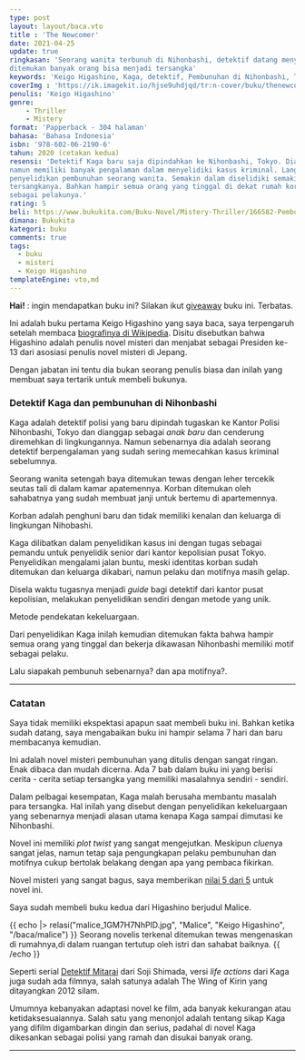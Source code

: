 ```yaml
---
type: post
layout: layout/baca.vto
title : 'The Newcomer'
date: 2021-04-25
update: true
ringkasan: 'Seorang wanita terbunuh di Nihonbashi, detektif datang menyelidikinya dan
ditemukan banyak orang bisa menjadi tersangka'
keywords: 'Keigo Higashino, Kaga, detektif, Pembunuhan di Nihonbashi, The Newcomer, Jepang, Misteri, Novel'
coverImg : 'https://ik.imagekit.io/hjse9uhdjqd/tr:n-cover/buku/thenewcomer_jNnlkJXcfB.jpg'
penulis: 'Keigo Higashino'
genre:
    - Thriller
    - Mistery
format: 'Papperback - 304 halaman'
bahasa: 'Bahasa Indonesia'
isbn: '978-602-06-2190-6'
tahun: 2020 (cetakan kedua)
resensi: 'Detektif Kaga baru saja dipindahkan ke Nihonbashi, Tokyo. Dia memang pendatang baru
namun memiliki banyak pengalaman dalam menyelidiki kasus kriminal. Langsung bergabung dengan
penyelidikan pembunuhan seorang wanita. Semakin dalam diselidiki semakin banyak kemungkinan
tersangkanya. Bahkan hampir semua orang yang tinggal di dekat rumah korban memiliki motif
sebagai pelakunya.'
rating: 5
beli: https://www.bukukita.com/Buku-Novel/Mistery-Thriller/166582-Pembunuhan-di-Nihonbashi.html
dimana: Bukukita
kategori: buku
comments: true
tags:
  - buku
  - misteri
  - Keigo Higashino
templateEngine: vto,md
---
```


 <div class="info">
    <p><b>Hai!</b> : ingin mendapatkan buku ini? Silakan ikut <a href="https://kusaeni.com/jurnal/give-away-buku/">giveaway</a> buku ini. Terbatas.</p>
 </div>

Ini adalah buku pertama Keigo Higashino yang saya baca, saya terpengaruh setelah membaca
[biografinya di Wikipedia](https://en.wikipedia.org/wiki/Keigo_Higashino). Disitu disebutkan bahwa
Higashino adalah penulis novel misteri dan menjabat sebagai Presiden ke-13 dari asosiasi penulis
novel misteri di Jepang.

Dengan jabatan ini tentu dia bukan seorang penulis biasa dan inilah yang membuat saya tertarik untuk
membeli bukunya.

### Detektif Kaga dan pembunuhan di Nihonbashi

<span class="dc">K</span>aga adalah detektif polisi yang baru dipindah tugaskan ke Kantor Polisi Nihonbashi, Tokyo dan
dianggap sebagai _anak baru_ dan cenderung diremehkan di lingkungannya. Namun sebenarnya dia adalah
seorang detektif berpengalaman yang sudah sering memecahkan kasus kriminal sebelumnya.

Seorang wanita setengah baya ditemukan tewas dengan leher tercekik seutas tali di dalam kamar
apatemennya. Korban ditemukan oleh sahabatnya yang sudah membuat janji untuk bertemu di apartemennya.

Korban adalah penghuni baru dan tidak memiliki kenalan dan keluarga di lingkungan
Nihobashi.

Kaga dilibatkan dalam penyelidikan kasus ini dengan tugas sebagai pemandu untuk penyelidik
senior dari kantor kepolisian pusat Tokyo. Penyelidikan mengalami jalan buntu, meski identitas korban sudah ditemukan dan keluarga dikabari, namun pelaku dan motifnya masih gelap.

Disela waktu tugasnya menjadi _guide_ bagi detektif dari kantor pusat kepolisian,
melakukan penyelidikan sendiri dengan metode yang unik.

Metode pendekatan kekeluargaan.

Dari penyelidikan Kaga inilah kemudian ditemukan fakta bahwa hampir semua orang yang tinggal
dan bekerja dikawasan Nihonbashi memiliki motif sebagai pelaku.

Lalu siapakah pembunuh sebenarnya? dan apa motifnya?.

---

### Catatan

Saya tidak memiliki ekspektasi apapun saat membeli buku ini. Bahkan ketika sudah datang, saya
mengabaikan buku ini hampir selama 7 hari dan baru membacanya kemudian.

Ini adalah novel misteri pembunuhan yang ditulis dengan sangat ringan. Enak dibaca dan mudah
dicerna. Ada 7 bab dalam buku ini yang berisi cerita - cerita setiap tersangka yang memiliki
masalahnya sendiri - sendiri.

Dalam pelbagai kesempatan, Kaga malah berusaha membantu masalah para tersangka. Hal inilah yang disebut dengan penyelidikan kekeluargaan yang sebenarnya menjadi alasan utama kenapa Kaga sampai dimutasi ke Nihonbashi.

Novel ini memiliki _plot twist_ yang sangat mengejutkan. Meskipun *clue*nya sangat jelas, namun
tetap saja pengungkapan pelaku pembunuhan dan motifnya cukup bertolak belakang dengan apa yang
pembaca fikirkan.

Novel misteri yang sangat bagus, saya memberikan [nilai 5 dari 5](/baca/rating) untuk novel ini.

Saya sudah membeli buku kedua dari Higashino berjudul Malice.

{{ echo |> relasi("malice_1GM7H7NhPlD.jpg", "Malice", "Keigo Higashino", "/baca/malice") }}
Seorang novelis terkenal ditemukan tewas mengenaskan di rumahnya,di dalam ruangan tertutup oleh istri dan sahabat baiknya.
{{ /echo }}

Seperti serial [Detektif Mitarai](/baca/tokyozodiacmurders) dari Soji Shimada, versi _life actions_
dari Kaga juga sudah ada filmnya, salah satunya adalah The Wing of Kirin yang ditayangkan 2012
silam.

Umumnya kebanyakan adaptasi novel ke film, ada banyak kekurangan atau ketidaksesuaiannya. Salah satu
yang menonjol adalah tentang sikap Kaga yang difilm digambarkan dingin dan serius, padahal di novel
Kaga dikesankan sebagai polisi yang ramah dan disukai banyak orang.

---
